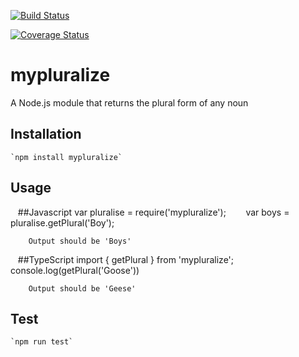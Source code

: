 [![Build Status](https://travis-ci.org/philipszdavido/mypluralize.svg?branch=v1.0.0)](https://travis-ci.org/philipszdavido/mypluralize)

[![Coverage Status](https://coveralls.io/repos/github/philipszdavido/mypluralize/badge.svg?branch=master)](https://coveralls.io/github/philipszdavido/mypluralize?branch=master)
# mypluralize
A Node.js module that returns the plural form of any noun

## Installation 
    `npm install mypluralize`
## Usage

    ##Javascript
        var pluralise = require('mypluralize');
        var boys = pluralise.getPlural('Boy');

        Output should be 'Boys'

    ##TypeScript
        import { getPlural } from 'mypluralize';
        console.log(getPlural('Goose'))

        Output should be 'Geese'

## Test 
    `npm run test`
